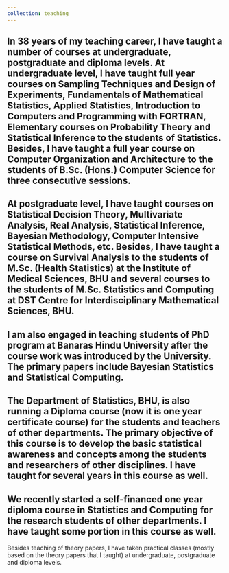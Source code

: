 ```yaml
---
collection: teaching
---
```

In 38 years of my teaching career, I have taught a number of courses at undergraduate, postgraduate and diploma levels. At undergraduate level, I have taught full year courses on Sampling Techniques and Design of Experiments, Fundamentals of Mathematical Statistics, Applied Statistics, Introduction to Computers and Programming with FORTRAN, Elementary courses on Probability Theory and Statistical Inference to the students of Statistics. Besides, I have taught a full year course on Computer Organization and Architecture to the students of B.Sc. (Hons.) Computer Science for three consecutive sessions.
---
At postgraduate level, I have taught courses on Statistical Decision Theory, Multivariate Analysis, Real Analysis, Statistical Inference, Bayesian Methodology, Computer Intensive Statistical Methods, etc. Besides, I have taught a course on Survival Analysis to the students of M.Sc. (Health Statistics) at the Institute of Medical Sciences, BHU and several courses to the students of M.Sc. Statistics and Computing at DST Centre for Interdisciplinary Mathematical Sciences, BHU.
---
I am also engaged in teaching students of PhD program at Banaras Hindu University after the course work was introduced by the University. The primary papers include Bayesian Statistics and Statistical Computing.
---
The Department of Statistics, BHU, is also running a Diploma course (now it is one year certificate course) for the students and teachers of other departments. The primary objective of this course is to develop the basic statistical awareness and concepts among the students and researchers of other disciplines. I have taught for several years in this course as well.
---
We recently started a self-financed one year diploma course in Statistics and Computing for the research students of other departments. I have taught some portion in this course as well.
---
Besides teaching of theory papers, I have taken practical classes (mostly based on the theory papers that I taught) at undergraduate, postgraduate and diploma levels.
